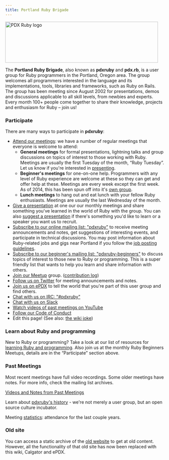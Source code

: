 ```yaml
---
title: Portland Ruby Brigade
---
```


<img src="/public/logo.gif" alt="PDX Ruby logo" width="484" height="130" class="center" />

The **Portland Ruby Brigade**, also known as **pdxruby** and **pdx.rb**,
is a user group for Ruby programmers in the Portland, Oregon area. The
group welcomes all programmers interested in the language and its
implementations, tools, libraries and frameworks, such as Ruby on Rails.
The group has been meeting since August 2002 for presentations, demos
and discussions applicable to all skill levels, from newbies and
experts. Every month 100+ people come together to share their knowledge,
projects and enthusiasm for Ruby – join us!

### Participate

There are many ways to participate in **pdxruby**:

-   [Attend our meetings](http://calagator.org/events/search?tag=pdxruby):
    we have a number of regular meetings that everyone is welcome to
    attend:
    -   **General meetings** for formal presentations, lightning talks
        and group discussions on topics of interest to those working
        with Ruby. Meetings are usually the first Tuesday of the month,
        “Ruby Tuesday”. Let us know if you're interested in
        [presenting](/present).
    -   **Beginner's meetings** for one-on-one help. Programmers with
        any level of Ruby experience are welcome at these so they can
        get and offer help at these. Meetings are every week except the
        first week. As of 2014, this has been spun off into it's [own group](http://hackandhelp.com/).
    -   **Lunch meetings** to hang out and eat lunch with your fellow
        Ruby enthusiasts. Meetings are usually the last Wednesday of the
        month.
-   [Give a presentation](/present) at one our our monthly
    meetings and share something you've learned in the world of Ruby
    with the group. You can also [suggest a presentation](/suggested-presentations) if
    there's something you'd like to learn or a speaker you want us to
    recruit.
-   [Subscribe to our online mailing list: "pdxruby"](http://groups.google.com/group/pdxruby)
    to receive meeting announcements and notes, get suggestions of
    interesting events, and participate in technical discussions. You
    may post information about Ruby-related jobs and gigs near Portland
    if you follow the [job posting guidelines](/job_guidelines "job guidelines").
-   [Subscribe to our beginner's mailing list: "pdxruby-beginners"](http://groups.google.com/group/pdxruby-beginners)
    to discuss topics of interest to those new to Ruby or programming.
    This is a super friendly list that wants to help you learn and share
    information with others.
-   [Join our Meetup](http://www.meetup.com/Portland-Ruby-Brigade/)
    group. ([contribution log](/contributions))
-   [Follow us on Twitter](http://twitter.com/#!/pdxruby)
    for meeting announcements and notes.
-   [Join us on ePDX](http://epdx.org/groups/pdxruby)
    to tell the world that you're part of this user group and find
    others.
-   [Chat with us on IRC: "\#pdxruby"](irc://irc.freenode.net/#pdxruby)
-   [Chat with us on Slack](https://pdxruby-slack.herokuapp.com/)
-   [Watch videos of past meetings on YouTube](https://www.youtube.com/channel/UCgEEluMvb1Fp3FExqh-YZmw)
-   [Follow our Code of Conduct](/codeofconduct)
-   Edit this page! (See also: [the wiki joke](/wikijoke))

### Learn about Ruby and programming

New to Ruby or programming? Take a look at our list of resources for
[learning Ruby and programming](/learn). Also join us at the
monthly Ruby Beginners Meetups, details are in the “Participate” section
above.

### Past Meetings

Most recent meetings have full video recordings. Some older meetings
have notes. For more info, check the mailing list archives.

[Videos and Notes from Past Meetings](/past-meetings)

Learn about [pdxruby's history](/history) - we're not merely a
user group, but an open source culture incubator.

Meeting [statistics](/statistics): attendance for the last
couple years.

### Old site

You can access a static archive of the [old website](/old) to get at old
content. However, all the functionality of that old site has now been
replaced with this wiki, Calgator and ePDX.
